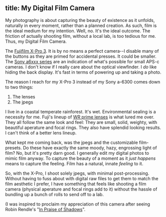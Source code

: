 title: My Digital Film Camera
---

My photography is about capturing the beauty of existence as it unfolds, naturally in every moment, rather than a planned creation. As such, film is the ideal medium for my intention. Well, no. It's the ideal outcome. The friction of actually shooting film, without a local lab, is too tedious for me. Thus, my Digital Film Camera.

The [Fujifilm X-Pro 3](https://fujifilm-x.com/en-ca/products/cameras/x-pro3/). It is by no means a perfect camera--I disable many of the buttons as they are primed for accidental presses. It could be smaller. The [Sony a6xxx series](https://www.sony.ca/en/interchangeable-lens-cameras/aps-c-e-mount-mirrorless) are an indication of what's possible for small APS-c cameras. I don't know if I really care about the optical viewfinder. I _do_ like hiding the back display. It's fast in terms of powering up and taking a photo.

The reason I reach for my X-Pro 3 instead of my Sony a-6300 comes down to two things:
1. The lenses
2. The jpegs

I live in a coastal temperate rainforest. It's wet. Environmental sealing is a necessity for me. Fuji's lineup of [WR prime lenses](https://www.jamesstuber.com/weather-resistant-lenses/) is what lured me over. They all follow the same look and feel: They are small, solid, weighty, with beautiful aperature and focal rings. They also have splendid looking results. I can't think of a better lens lineup.

What kept me coming back, was the jpegs and the customizable film-presets. Do these have exactly the same moody, hazy, engrossing light of film? No, but it's pretty darn good. I generally edit my digital photos to mimic film anyway. To capture the beauty of a moment as it _just happens_ means to capture the feeling. Film has a natural, innate _feeling_ to it.

So, with the X-Pro, I shoot solely jpegs, with minimal post-processing. Without having to fuss about with digital raw files to get them to match the film aesthetic I prefer, I have something that feels like shooting a film camera (physical aperature and focal rings add to it) without the hassle of bundling up a bunch of rolls to send off to a lab.

(I was inspired to proclaim my appreciation of this camera after seeing Robin Rendle's "[In Praise of Shadows](https://robinrendle.com/essays/in-praise-of-shadows/)".